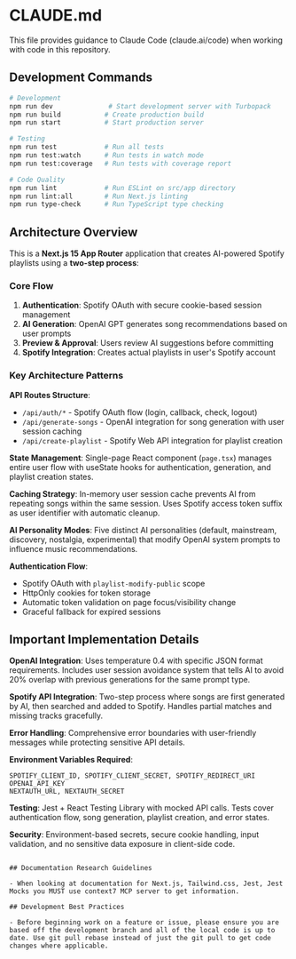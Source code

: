 # CLAUDE.md

This file provides guidance to Claude Code (claude.ai/code) when working with code in this repository.

## Development Commands

```bash
# Development
npm run dev              # Start development server with Turbopack
npm run build           # Create production build
npm run start           # Start production server

# Testing
npm run test            # Run all tests
npm run test:watch      # Run tests in watch mode
npm run test:coverage   # Run tests with coverage report

# Code Quality
npm run lint            # Run ESLint on src/app directory
npm run lint:all        # Run Next.js linting
npm run type-check      # Run TypeScript type checking
```

## Architecture Overview

This is a **Next.js 15 App Router** application that creates AI-powered Spotify playlists using a **two-step process**:

### Core Flow

1. **Authentication**: Spotify OAuth with secure cookie-based session management
2. **AI Generation**: OpenAI GPT generates song recommendations based on user prompts
3. **Preview & Approval**: Users review AI suggestions before committing
4. **Spotify Integration**: Creates actual playlists in user's Spotify account

### Key Architecture Patterns

**API Routes Structure**:

- `/api/auth/*` - Spotify OAuth flow (login, callback, check, logout)
- `/api/generate-songs` - OpenAI integration for song generation with user session caching
- `/api/create-playlist` - Spotify Web API integration for playlist creation

**State Management**: Single-page React component (`page.tsx`) manages entire user flow with useState hooks for authentication, generation, and playlist creation states.

**Caching Strategy**: In-memory user session cache prevents AI from repeating songs within the same session. Uses Spotify access token suffix as user identifier with automatic cleanup.

**AI Personality Modes**: Five distinct AI personalities (default, mainstream, discovery, nostalgia, experimental) that modify OpenAI system prompts to influence music recommendations.

**Authentication Flow**:

- Spotify OAuth with `playlist-modify-public` scope
- HttpOnly cookies for token storage
- Automatic token validation on page focus/visibility change
- Graceful fallback for expired sessions

## Important Implementation Details

**OpenAI Integration**: Uses temperature 0.4 with specific JSON format requirements. Includes user session avoidance system that tells AI to avoid 20% overlap with previous generations for the same prompt type.

**Spotify API Integration**: Two-step process where songs are first generated by AI, then searched and added to Spotify. Handles partial matches and missing tracks gracefully.

**Error Handling**: Comprehensive error boundaries with user-friendly messages while protecting sensitive API details.

**Environment Variables Required**:

```
SPOTIFY_CLIENT_ID, SPOTIFY_CLIENT_SECRET, SPOTIFY_REDIRECT_URI
OPENAI_API_KEY
NEXTAUTH_URL, NEXTAUTH_SECRET
```

**Testing**: Jest + React Testing Library with mocked API calls. Tests cover authentication flow, song generation, playlist creation, and error states.

**Security**: Environment-based secrets, secure cookie handling, input validation, and no sensitive data exposure in client-side code.

```

## Documentation Research Guidelines

- When looking at documentation for Next.js, Tailwind.css, Jest, Jest Mocks you MUST use context7 MCP server to get information.

## Development Best Practices

- Before beginning work on a feature or issue, please ensure you are based off the development branch and all of the local code is up to date. Use git pull rebase instead of just the git pull to get code changes where applicable.